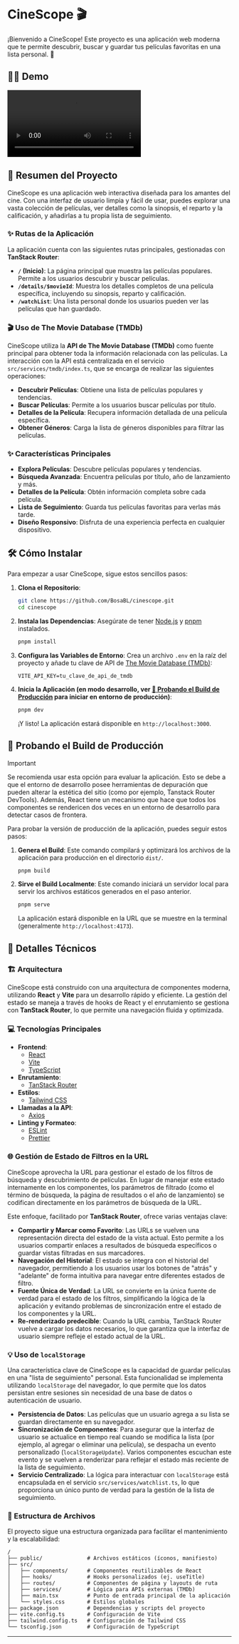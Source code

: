 # CineScope 🎬

¡Bienvenido a CineScope! Este proyecto es una aplicación web moderna que te permite descubrir, buscar y guardar tus películas favoritas en una lista personal. 🍿

## 🧑‍💻 Demo
![Descargar Demo](https://github.com/BosaBL/cinescope/raw/refs/heads/main/docs/demo.mp4)

## 🚀 Resumen del Proyecto

CineScope es una aplicación web interactiva diseñada para los amantes del cine. Con una interfaz de usuario limpia y fácil de usar, puedes explorar una vasta colección de películas, ver detalles como la sinopsis, el reparto y la calificación, y añadirlas a tu propia lista de seguimiento.

### ✨ Rutas de la Aplicación

La aplicación cuenta con las siguientes rutas principales, gestionadas con **TanStack Router**:

- **`/` (Inicio)**: La página principal que muestra las películas populares. Permite a los usuarios descubrir y buscar películas.
- **`/details/$movieId`**: Muestra los detalles completos de una película específica, incluyendo su sinopsis, reparto y calificación.
- **`/watchList`**: Una lista personal donde los usuarios pueden ver las películas que han guardado.

### 🎬 Uso de The Movie Database (TMDb)

CineScope utiliza la **API de The Movie Database (TMDb)** como fuente principal para obtener toda la información relacionada con las películas. La interacción con la API está centralizada en el servicio `src/services/tmdb/index.ts`, que se encarga de realizar las siguientes operaciones:

- **Descubrir Películas**: Obtiene una lista de películas populares y tendencias.
- **Buscar Películas**: Permite a los usuarios buscar películas por título.
- **Detalles de la Película**: Recupera información detallada de una película específica.
- **Obtener Géneros**: Carga la lista de géneros disponibles para filtrar las películas.

### ✨ Características Principales

- **Explora Películas**: Descubre películas populares y tendencias.
- **Búsqueda Avanzada**: Encuentra películas por título, año de lanzamiento y más.
- **Detalles de la Película**: Obtén información completa sobre cada película.
- **Lista de Seguimiento**: Guarda tus películas favoritas para verlas más tarde.
- **Diseño Responsivo**: Disfruta de una experiencia perfecta en cualquier dispositivo.

## 🛠️ Cómo Instalar

Para empezar a usar CineScope, sigue estos sencillos pasos:

1. **Clona el Repositorio**:

   ```bash
   git clone https://github.com/BosaBL/cinescope.git
   cd cinescope
   ```

2. **Instala las Dependencias**:
   Asegúrate de tener [Node.js](https://nodejs.org/) y [pnpm](https://pnpm.io/) instalados.

   ```bash
   pnpm install
   ```

3. **Configura las Variables de Entorno**:
   Crea un archivo `.env` en la raíz del proyecto y añade tu clave de API de [The Movie Database (TMDb)](https://www.themoviedb.org/):

   ```
   VITE_API_KEY=tu_clave_de_api_de_tmdb
   ```

4. **Inicia la Aplicación (en modo desarrollo, ver [🚀 Probando el Build de Producción](https://github.com/BosaBL/cinescope?tab=readme-ov-file#-probando-el-build-de-producci%C3%B3n) para iniciar en entorno de producción)**:

   ```bash
   pnpm dev
   ```

   ¡Y listo! La aplicación estará disponible en `http://localhost:3000`.

## 🚀 Probando el Build de Producción

> [!IMPORTANT]
> Se recomienda usar esta opción para evaluar la aplicación. Esto se debe a que el entorno de desarrollo posee herramientas de depuración que pueden alterar la estética del sitio (como por ejemplo, Tanstack Router DevTools). Además, React tiene un mecanismo que hace que todos los componentes se rendericen dos veces en un entorno de desarrollo para detectar casos de frontera.

Para probar la versión de producción de la aplicación, puedes seguir estos pasos:

1. **Genera el Build**:
   Este comando compilará y optimizará los archivos de la aplicación para producción en el directorio `dist/`.

   ```bash
   pnpm build
   ```

2. **Sirve el Build Localmente**:
   Este comando iniciará un servidor local para servir los archivos estáticos generados en el paso anterior.

   ```bash
   pnpm serve
   ```

   La aplicación estará disponible en la URL que se muestre en la terminal (generalmente `http://localhost:4173`).

## 🔧 Detalles Técnicos

### 🏗️ Arquitectura

CineScope está construido con una arquitectura de componentes moderna, utilizando **React** y **Vite** para un desarrollo rápido y eficiente. La gestión del estado se maneja a través de hooks de React y el enrutamiento se gestiona con **TanStack Router**, lo que permite una navegación fluida y optimizada.

### 💻 Tecnologías Principales

- **Frontend**:
  - [React](https://reactjs.org/)
  - [Vite](https://vitejs.dev/)
  - [TypeScript](https://www.typescriptlang.org/)
- **Enrutamiento**:
  - [TanStack Router](https://tanstack.com/router/)
- **Estilos**:
  - [Tailwind CSS](https://tailwindcss.com/)
- **Llamadas a la API**:
  - [Axios](https://axios-http.com/)
- **Linting y Formateo**:
  - [ESLint](https://eslint.org/)
  - [Prettier](https://prettier.io/)

### 🌐 Gestión de Estado de Filtros en la URL

CineScope aprovecha la URL para gestionar el estado de los filtros de búsqueda y descubrimiento de películas. En lugar de manejar este estado internamente en los componentes, los parámetros de filtrado (como el término de búsqueda, la página de resultados o el año de lanzamiento) se codifican directamente en los parámetros de búsqueda de la URL.

Este enfoque, facilitado por **TanStack Router**, ofrece varias ventajas clave:

- **Compartir y Marcar como Favorito**: Las URLs se vuelven una representación directa del estado de la vista actual. Esto permite a los usuarios compartir enlaces a resultados de búsqueda específicos o guardar vistas filtradas en sus marcadores.
- **Navegación del Historial**: El estado se integra con el historial del navegador, permitiendo a los usuarios usar los botones de "atrás" y "adelante" de forma intuitiva para navegar entre diferentes estados de filtro.
- **Fuente Única de Verdad**: La URL se convierte en la única fuente de verdad para el estado de los filtros, simplificando la lógica de la aplicación y evitando problemas de sincronización entre el estado de los componentes y la URL.
- **Re-renderizado predecible**: Cuando la URL cambia, TanStack Router vuelve a cargar los datos necesarios, lo que garantiza que la interfaz de usuario siempre refleje el estado actual de la URL.

### 💡 Uso de `localStorage`

Una característica clave de CineScope es la capacidad de guardar películas en una "lista de seguimiento" personal. Esta funcionalidad se implementa utilizando `localStorage` del navegador, lo que permite que los datos persistan entre sesiones sin necesidad de una base de datos o autenticación de usuario.

- **Persistencia de Datos**: Las películas que un usuario agrega a su lista se guardan directamente en su navegador.
- **Sincronización de Componentes**: Para asegurar que la interfaz de usuario se actualice en tiempo real cuando se modifica la lista (por ejemplo, al agregar o eliminar una película), se despacha un evento personalizado (`localStorageUpdate`). Varios componentes escuchan este evento y se vuelven a renderizar para reflejar el estado más reciente de la lista de seguimiento.
- **Servicio Centralizado**: La lógica para interactuar con `localStorage` está encapsulada en el servicio `src/services/watchlist.ts`, lo que proporciona un único punto de verdad para la gestión de la lista de seguimiento.

### 📂 Estructura de Archivos

El proyecto sigue una estructura organizada para facilitar el mantenimiento y la escalabilidad:

```
/
├── public/              # Archivos estáticos (íconos, manifiesto)
├── src/
│   ├── components/      # Componentes reutilizables de React
│   ├── hooks/           # Hooks personalizados (ej. useTitle)
│   ├── routes/          # Componentes de página y layouts de ruta
│   ├── services/        # Lógica para APIs externas (TMDb)
│   ├── main.tsx         # Punto de entrada principal de la aplicación
│   └── styles.css       # Estilos globales
├── package.json         # Dependencias y scripts del proyecto
├── vite.config.ts       # Configuración de Vite
├── tailwind.config.ts   # Configuración de Tailwind CSS
└── tsconfig.json        # Configuración de TypeScript
```

---
